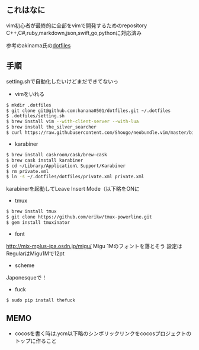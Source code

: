 ## これはなに
vim初心者が最終的に全部をvimで開発するためのrepository  
C++,C#,ruby,markdown,json,swift,go,pythonに対応済み   

参考のakinama氏の[dotfiles](https://github.com/akinama/dotfiles)  

## 手順

setting.shで自動化したいけどまだできてないっ

- vimをいれる

```sh
$ mkdir .dotfiles
$ git clone git@github.com:hanana0501/dotfiles.git ~/.dotfiles
$ .dotfiles/setting.sh
$ brew install vim --with-client-server --with-lua
$ brew install the_silver_searcher
$ curl https://raw.githubusercontent.com/Shougo/neobundle.vim/master/bin/install.sh | sh
```

- karabiner

```sh
$ brew install caskroom/cask/brew-cask
$ brew cask install karabiner
$ cd ~/Library/Application\ Support/Karabiner
$ rm private.xml
$ ln -s ~/.dotfiles/dotfiles/private.xml private.xml
```

karabinerを起動してLeave Insert Mode（以下略をONに

- tmux

```sh
$ brew install tmux
$ git clone https://github.com/erikw/tmux-powerline.git
$ gem install tmuxinator
```

- font

http://mix-mplus-ipa.osdn.jp/migu/
Migu 1Mのフォントを落とそう
設定はRegularはMigu1Mで12pt

- scheme

Japonesqueで！

- fuck
```
$ sudo pip install thefuck
```

## MEMO

- cocosを書く時は.ycm以下略のシンボリックリンクをcocosプロジェクトのトップに作ること
